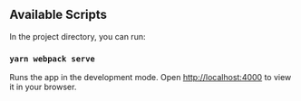 ## Available Scripts

In the project directory, you can run:

### `yarn webpack serve`

Runs the app in the development mode.
Open [http://localhost:4000](http://localhost:4000) to view it in your browser.
